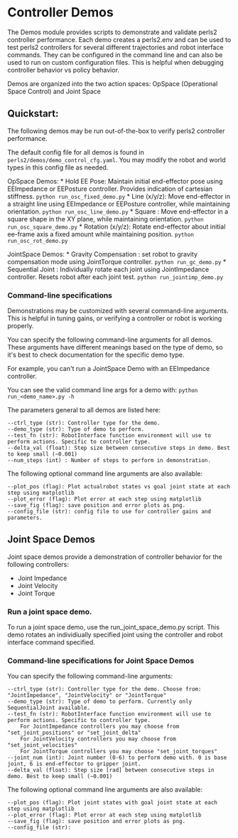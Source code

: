 # Controller Demos

The Demos module provides scripts to demonstrate and validate perls2 controller performance.
Each demo creates a perls2.env and can be used to test perls2 controllers for several
different trajectories and robot interface commands. They can be configured in the command line and
can also be used to run on custom configuration files. This is helpful when debugging controller
behavior vs policy behavior.

Demos are organized into the two action spaces: OpSpace (Operational Space Control) and Joint Space


## Quickstart:
The following demos may be run out-of-the-box to verify perls2 controller performance.

The default config file for all demos is found in `perls2/demos/demo_control_cfg.yaml`.
You may modify the robot and world types in this config file as needed.


OpSpace Demos:
    * Hold EE Pose: Maintain initial end-effector pose using EEImpedance or EEPosture controller.
        Provides indication of cartesian stiffness.
        `python run_osc_fixed_demo.py`
    * Line (x/y/z): Move end-effector in a straight line using EEImpedance or EEPosture controller, while
        maintaining orientation.
        `python run_osc_line_demo.py`
    * Square : Move end-effector in a square shape in the XY plane, while maintaining orientation.
        `python run_osc_square_demo.py`
    * Rotation (x/y/z): Rotate end-effector about initial ee-frame axis a fixed amount while maintaining position.
        `python run_osc_rot_demo.py`


JointSpace Demos:
    * Gravity Compensation : set robot to gravity compensation mode using JointTorque controller.
        `python run_gc_demo.py`
    * Sequential Joint : Individually rotate each joint using JointImpedance controller. Resets robot
        after each joint test.
        `python run_jointimp_demo.py`


### Command-line specifications
Demonstrations may be customized with several command-line arguments. This is helpful in tuning gains,
or verifying a controller or robot is working properly.

You can specify the following command-line arguments for all demos. These arguments have different meanings based on the type of demo, so it's best to check documentation for the specific demo type.

For example, you can't run a JointSpace Demo with an EEImpedance controller.

You can see the valid command line args for a demo with:
`python run_<demo_name>.py -h`

The parameters general to all demos are listed here:

    --ctrl_type (str): Controller type for the demo.
    --demo_type (str): Type of demo to perform.
    --test_fn (str): RobotInterface function environment will use to perform actions. Specific to controller type.
    --delta_val (float): Step size between consecutive steps in demo. Best to keep small (~0.001)
    --num_steps (int) : Number of steps to perform in demonstration.

The following optional command line arguments are also available:

    --plot_pos (flag): Plot actualrobot states vs goal joint state at each step using matplotlib
    --plot_error (flag): Plot error at each step using matplotlib
    --save_fig (flag): save position and error plots as png.
    --config_file (str): config file to use for controller gains and parameters.

## Joint Space Demos

Joint space demos provide a demonstration of controller behavior for the following controllers:
- Joint Impedance
- Joint Velocity
- Joint Torque

### Run a joint space demo.

To run a joint space demo, use the run_joint_space_demo.py script. This demo rotates an individiually
specified joint using the controller and robot interface command specified.

### Command-line specifications for Joint Space Demos
You can specify the following command-line arguments:

    --ctrl_type (str): Controller type for the demo. Choose from: "JointImpedance", "JointVelocity" or "JointTorque"
    --demo_type (str): Type of demo to perform. Currently only SequentialJoint available.
    --test_fn (str): RobotInterface function environment will use to perform actions. Specific to controller type.
        For JointImpedance controllers you may choose from "set_joint_positions" or "set_joint_delta"
        For JointVelocity controllers you may choose from "set_joint_velocities"
        For JointTorque controllers you may choose "set_joint_torques"
    --joint_num (int): Joint number (0-6) to perform demo with. 0 is base joint, 6 is end-effector to gripper joint.
    --delta_val (float): Step size [rad] between consecutive steps in demo. Best to keep small (~0.001)

The following optional command line arguments are also available:

    --plot_pos (flag): Plot joint states with goal joint state at each step using matplotlib
    --plot_error (flag): Plot error at each step using matplotlib
    --save_fig (flag): save position and error plots as png.
    --config_file (str):

